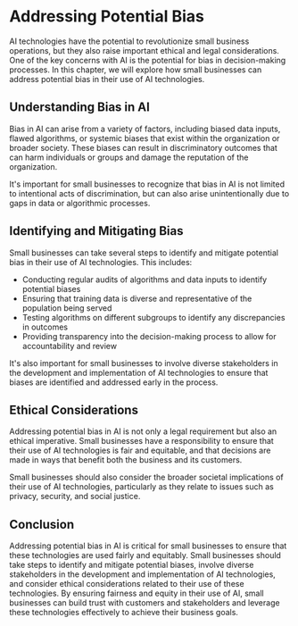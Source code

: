Addressing Potential Bias
===================================================================

AI technologies have the potential to revolutionize small business operations, but they also raise important ethical and legal considerations. One of the key concerns with AI is the potential for bias in decision-making processes. In this chapter, we will explore how small businesses can address potential bias in their use of AI technologies.

Understanding Bias in AI
------------------------

Bias in AI can arise from a variety of factors, including biased data inputs, flawed algorithms, or systemic biases that exist within the organization or broader society. These biases can result in discriminatory outcomes that can harm individuals or groups and damage the reputation of the organization.

It's important for small businesses to recognize that bias in AI is not limited to intentional acts of discrimination, but can also arise unintentionally due to gaps in data or algorithmic processes.

Identifying and Mitigating Bias
-------------------------------

Small businesses can take several steps to identify and mitigate potential bias in their use of AI technologies. This includes:

* Conducting regular audits of algorithms and data inputs to identify potential biases
* Ensuring that training data is diverse and representative of the population being served
* Testing algorithms on different subgroups to identify any discrepancies in outcomes
* Providing transparency into the decision-making process to allow for accountability and review

It's also important for small businesses to involve diverse stakeholders in the development and implementation of AI technologies to ensure that biases are identified and addressed early in the process.

Ethical Considerations
----------------------

Addressing potential bias in AI is not only a legal requirement but also an ethical imperative. Small businesses have a responsibility to ensure that their use of AI technologies is fair and equitable, and that decisions are made in ways that benefit both the business and its customers.

Small businesses should also consider the broader societal implications of their use of AI technologies, particularly as they relate to issues such as privacy, security, and social justice.

Conclusion
----------

Addressing potential bias in AI is critical for small businesses to ensure that these technologies are used fairly and equitably. Small businesses should take steps to identify and mitigate potential biases, involve diverse stakeholders in the development and implementation of AI technologies, and consider ethical considerations related to their use of these technologies. By ensuring fairness and equity in their use of AI, small businesses can build trust with customers and stakeholders and leverage these technologies effectively to achieve their business goals.
